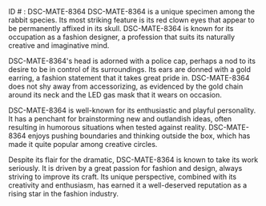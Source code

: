 ID # : DSC-MATE-8364
DSC-MATE-8364 is a unique specimen among the rabbit species. Its most striking feature is its red clown eyes that appear to be permanently affixed in its skull. DSC-MATE-8364 is known for its occupation as a fashion designer, a profession that suits its naturally creative and imaginative mind.

DSC-MATE-8364's head is adorned with a police cap, perhaps a nod to its desire to be in control of its surroundings. Its ears are donned with a gold earring, a fashion statement that it takes great pride in. DSC-MATE-8364 does not shy away from accessorizing, as evidenced by the gold chain around its neck and the LED gas mask that it wears on occasion.

DSC-MATE-8364 is well-known for its enthusiastic and playful personality. It has a penchant for brainstorming new and outlandish ideas, often resulting in humorous situations when tested against reality. DSC-MATE-8364 enjoys pushing boundaries and thinking outside the box, which has made it quite popular among creative circles.

Despite its flair for the dramatic, DSC-MATE-8364 is known to take its work seriously. It is driven by a great passion for fashion and design, always striving to improve its craft. Its unique perspective, combined with its creativity and enthusiasm, has earned it a well-deserved reputation as a rising star in the fashion industry.
